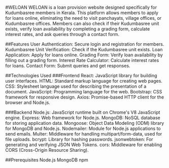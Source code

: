#WELOAN
WELOAN is a loan provision website designed specifically for Kudumbasree members in Kerala. This platform allows members to apply for loans online, eliminating the need to visit panchayats, village offices, or Kudumbasree offices. Members can also check if their Kudumbasree unit exists, verify loan availability by completing a grading form, calculate interest rates, and ask queries through a contact form.

##Features
User Authentication: Secure login and registration for members.
Kudumbasree Unit Verification: Check if the Kudumbasree unit exists.
Loan Application: Apply for loans online.
Grading Form: Verify loan availability by filling out a grading form.
Interest Rate Calculator: Calculate interest rates for loans.
Contact Form: Submit queries and get responses.

##Technologies Used
###Frontend
React: JavaScript library for building user interfaces.
HTML: Standard markup language for creating web pages.
CSS: Stylesheet language used for describing the presentation of a document.
JavaScript: Programming language for the web.
Bootstrap: CSS framework for responsive design.
Axios: Promise-based HTTP client for the browser and Node.js.

###Backend
Node.js: JavaScript runtime built on Chrome's V8 JavaScript engine.
Express: Web framework for Node.js.
MongoDB: NoSQL database for storing application data.
Mongoose: Object Data Modeling (ODM) library for MongoDB and Node.js.
Nodemailer: Module for Node.js applications to send emails.
Multer: Middleware for handling multipart/form-data, used for file uploads.
bcrypt: Library for hashing passwords.
jsonwebtoken: For generating and verifying JSON Web Tokens.
cors: Middleware for enabling CORS (Cross-Origin Resource Sharing).

##Prerequisites
Node.js
MongoDB
npm 
 
 
